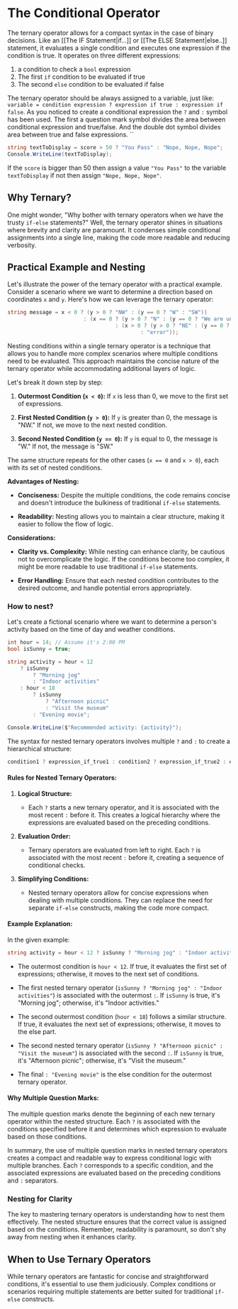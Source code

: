 # The Conditional Operator

The ternary operator allows for a compact syntax in the case of binary decisions. Like an [[The IF Statement|if...]] or [[The ELSE Statement|else..]] statement, it evaluates a single condition and executes one expression if the condition is true. It operates on three different expressions:

1. a condition to check a `bool` expression
2. The first `if` condition to be evaluated if true
3. The second `else` condition to be evaluated if false

The ternary operator should be always assigned to a variable, just like: `variable = condition expression ? expression if true : expression if false`. As you noticed to create a conditional expression the `?` and `:` symbol has been used.
The first a question mark symbol divides the area between conditional expression and true/false. And the double dot symbol divides area between true and false expressions. 
``
```c#
string textToDisplay = score > 50 ? "You Pass" : "Nope, Nope, Nope";
Console.WriteLine(textToDisplay);
```

If the `score` is bigger than 50 then assign a value `"You Pass"` to the variable `textToDisplay` if not then assign `"Nope, Nope, Nope"`. 
## Why Ternary?

One might wonder, "Why bother with ternary operators when we have the trusty `if-else` statements?" Well, the ternary operator shines in situations where brevity and clarity are paramount. It condenses simple conditional assignments into a single line, making the code more readable and reducing verbosity.

## Practical Example and Nesting

Let's illustrate the power of the ternary operator with a practical example. Consider a scenario where we want to determine a direction based on coordinates `x` and `y`. Here's how we can leverage the ternary operator:

```c#
string message = x < 0 ? (y > 0 ? "NW" : (y == 0 ? "W" : "SW"))
                        : (x == 0 ? (y > 0 ? "N" : (y == 0 ? "We are under the attack!" : "S"))
                                  : (x > 0 ? (y > 0 ? "NE" : (y == 0 ? "E" : "SE"))
                                          : "error"));

```

Nesting conditions within a single ternary operator is a technique that allows you to handle more complex scenarios where multiple conditions need to be evaluated. This approach maintains the concise nature of the ternary operator while accommodating additional layers of logic.

Let's break it down step by step:

1. **Outermost Condition (`x < 0`):** If `x` is less than 0, we move to the first set of expressions.
	
1. **First Nested Condition (`y > 0`):** If `y` is greater than 0, the message is "NW." If not, we move to the next nested condition.
    
3. **Second Nested Condition (`y == 0`):** If `y` is equal to 0, the message is "W." If not, the message is "SW."

The same structure repeats for the other cases (`x == 0` and `x > 0`), each with its set of nested conditions.

**Advantages of Nesting:**

- **Conciseness:** Despite the multiple conditions, the code remains concise and doesn't introduce the bulkiness of traditional `if-else` statements.
    
- **Readability:** Nesting allows you to maintain a clear structure, making it easier to follow the flow of logic.

**Considerations:**

- **Clarity vs. Complexity:** While nesting can enhance clarity, be cautious not to overcomplicate the logic. If the conditions become too complex, it might be more readable to use traditional `if-else` statements.
    
- **Error Handling:** Ensure that each nested condition contributes to the desired outcome, and handle potential errors appropriately.

### How to nest?

Let's create a fictional scenario where we want to determine a person's activity based on the time of day and weather conditions.

```c#
int hour = 14; // Assume it's 2:00 PM
bool isSunny = true;

string activity = hour < 12
    ? isSunny
        ? "Morning jog"
        : "Indoor activities"
    : hour < 18
        ? isSunny
            ? "Afternoon picnic"
            : "Visit the museum"
        : "Evening movie";

Console.WriteLine($"Recommended activity: {activity}");
```

The syntax for nested ternary operators involves multiple `?` and `:` to create a hierarchical structure:

```c#
condition1 ? expression_if_true1 : condition2 ? expression_if_true2 : expression_if_false2;
```

#### Rules for Nested Ternary Operators:

1. **Logical Structure:**

    - Each `?` starts a new ternary operator, and it is associated with the most recent `:` before it. This creates a logical hierarchy where the expressions are evaluated based on the preceding conditions.
2. **Evaluation Order:**
    
    - Ternary operators are evaluated from left to right. Each `?` is associated with the most recent `:` before it, creating a sequence of conditional checks.
3. **Simplifying Conditions:**
    
    - Nested ternary operators allow for concise expressions when dealing with multiple conditions. They can replace the need for separate `if-else` constructs, making the code more compact.

#### Example Explanation:

In the given example:

```c#
string activity = hour < 12 ? isSunny ? "Morning jog" : "Indoor activities" : hour < 18 ? isSunny ? "Afternoon picnic" : "Visit the museum" : "Evening movie"; // if the time is less than 12
```

- The outermost condition is `hour < 12`. If true, it evaluates the first set of expressions; otherwise, it moves to the next set of conditions.
    
- The first nested ternary operator (`isSunny ? "Morning jog" : "Indoor activities"`) is associated with the outermost `:`. If `isSunny` is true, it's "Morning jog"; otherwise, it's "Indoor activities."
    
- The second outermost condition (`hour < 18`) follows a similar structure. If true, it evaluates the next set of expressions; otherwise, it moves to the else part.
    
- The second nested ternary operator (`isSunny ? "Afternoon picnic" : "Visit the museum"`) is associated with the second `:`. If `isSunny` is true, it's "Afternoon picnic"; otherwise, it's "Visit the museum."
    
- The final `: "Evening movie"` is the else condition for the outermost ternary operator.

#### Why Multiple Question Marks:

The multiple question marks denote the beginning of each new ternary operator within the nested structure. Each `?` is associated with the conditions specified before it and determines which expression to evaluate based on those conditions.

In summary, the use of multiple question marks in nested ternary operators creates a compact and readable way to express conditional logic with multiple branches. Each `?` corresponds to a specific condition, and the associated expressions are evaluated based on the preceding conditions and `:` separators.
### Nesting for Clarity

The key to mastering ternary operators is understanding how to nest them effectively. The nested structure ensures that the correct value is assigned based on the conditions. Remember, readability is paramount, so don't shy away from nesting when it enhances clarity.
## When to Use Ternary Operators

While ternary operators are fantastic for concise and straightforward conditions, it's essential to use them judiciously. Complex conditions or scenarios requiring multiple statements are better suited for traditional `if-else` constructs.